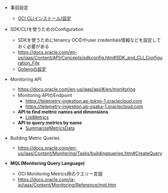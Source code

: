 - 事前設定
  - [OCI CLIインストール/設定](https://docs.oracle.com/ja-jp/iaas/Content/API/SDKDocs/cliinstall.htm#InstallingCLI__PromptsInstall)

- SDK/CLIを使うためのConfiguration
  - SDKを使うためにtenancy OCIDやuser credentials情報などを設定しておく必要がある
  - https://docs.oracle.com/en-us/iaas/Content/API/Concepts/sdkconfig.htm#SDK_and_CLI_Configuration_File
  - [Golangの設定](https://github.com/oracle/oci-go-sdk/blob/master/README.md#configuring)
- Monitoring API
  - https://docs.oracle.com/en-us/iaas/api/#/en/monitoring
  - Monitoring APIのEndpoint
    - https://telemetry-ingestion.ap-tokyo-1.oraclecloud.com
    - https://telemetry-ingestion.ap-osaka-1.oraclecloud.com
  - __API to find mettric names and dimensions__
    - [ListMetrics](https://docs.oracle.com/en-us/iaas/api/#/en/monitoring/20180401/Metric/ListMetrics)
  - __API to query metrics by name__
    - [SummarizeMetricsData](https://docs.oracle.com/en-us/iaas/api/#/en/monitoring/20180401/MetricData/SummarizeMetricsData)

- Building Metric Queries
  - https://docs.oracle.com/en-us/iaas/Content/Monitoring/Tasks/buildingqueries.htm#CreateQuery

- __MQL(Monitoring Query Language)__
  - OCI Monitoring Metrics用のクエリー言語
  - https://docs.oracle.com/ja-jp/iaas/Content/Monitoring/Reference/mql.htm